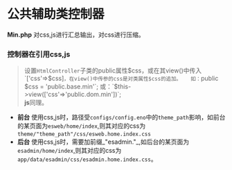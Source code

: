 # 公共辅助类控制器
**Min.php**  对css,js进行汇总输出，对css进行压缩。
### 控制器在引用css,js
> 设置`HtmlController`子类的public属性$css，或在其view()中传入`['css'=>$css]`，在view()中传参的css是对类属性$css的追加。  
如：`public $css = 'public.base.min'`;  
或：`$this->view(['css'=>'public.dom.min'])`;  
**js**同理。

* **前台** 使用css,js时，路径受`configs/config.eno`中的`theme_path`影响，如前台的某页面为`esweb/home/index`,则其对应的css为`theme/"theme_path"/css/esweb.home.index.css`
* **后台** 使用css,js时，需要加前缀_"esadmin."_,如后台的某页面为`esadmin/home/index`,则其对应的css为`app/data/esadmin/css/esadmin.home.index.css`。

